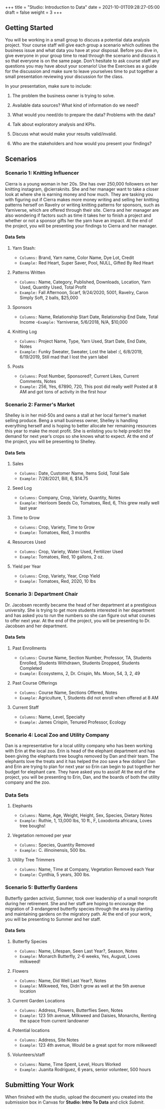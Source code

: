+++
title = "Studio: Introduction to Data"
date = 2021-10-01T09:28:27-05:00
draft = false
weight = 3
+++

## Getting Started

You will be working in a small group to discuss a potential data analysis project. Your course staff 
will give each group a scenario which outlines the business issue and what data you have at your 
disposal. Before you dive in, give everyone in your group time to read through the scenario and 
discuss it so that everyone is on the same page. Don't hesitate to ask course staff any questions you 
may have about your scenario! Use the Exercises as a guide for the discussion and make sure to leave 
yourselves time to put together a small presentation reviewing your discussion for the class.


In your presentation, make sure to include:

1. The problem the business owner is trying to solve.

1. Available data sources? What kind of information do we need?

1. What would you need/do to prepare the data? Problems with the data?

1. Talk about exploratory analysis and KPIs.

1. Discuss what would make your results valid/invalid.

1. Who are the stakeholders and how would you present your findings?

## Scenarios

### Scenario 1: Knitting Influencer

Cierra is a young woman in her 20s. She has over 250,000 followers on her knitting instagram, @cierraknits. She and her manager want to take a closer look at where she is earning money and how much. They are tasking you with figuring out if Cierra makes more money writing and selling her knitting patterns herself on Ravelry or writing knitting patterns for sponsors, such as Yarniverse, which are offered through their site. Cierra and her manager are also wondering if factors such as time it takes her to finish a project and whether or not a sponsor gifts her the yarn have an impact. At the end of the project, you will be presenting your findings to Cierra and her manager. 

#### Data Sets

1. Yarn Stash:
    - `Columns:` Brand, Yarn name, Color Name, Dye Lot, Credit
    - `Example:` Red Heart, Super Saver,  Pool, NULL, Gifted By Red Heart

1. Patterns Written
    - `Columns:` Name, Category, Published, Downloads, Location, Yarn Used, Quantity Used, Total Profit
    - `Example:` Fall Afternoon, Scarf, 9/24/2020, 5001, Ravelry, Caron Simply Soft, 2 balls, $25,000

1. Sponsors
    - `Columns:` Name, Relationship Start Date, Relationship End Date, Total Income
    -`Example:` Yarniverse, 5/6/2018, N/A, $10,000

1. Knitting Log
    - `Columns:` Project Name, Type, Yarn Used, Start Date, End Date, Notes
    - `Example:` Funky Sweater, Sweater, Lost the label :(, 6/8/2019, 6/19/2019, Still mad that I lost the yarn label

1. Posts
    - `Columns:` Post Number, Sponsored?, Current Likes, Current Comments, Notes
    - `Example:` 256, Yes, 67890, 720, This post did really well! Posted at 8 AM and got tons of activity in the first hour

### Scenario 2: Farmer's Market

Shelley is in her mid-50s and owns a stall at her local farmer's market selling produce. Beng a small business owner, Shelley is handling everything herself and is hoping to better allocate her remaining resources this year to make the most profit. She is enlisting you to help predict the demand for next year’s crops so she knows what to expect. At the end of the project, you will be presenting to Shelley.

#### Data Sets

1. Sales
    - `Columns:` Date, Customer Name, Items Sold, Total Sale
    - `Example:` 7/28/2021, Bill, 6, $14.75

1. Seed Log
    - `Columns:` Company, Crop, Variety, Quantity, Notes
    - `Example:` Heirloom Seeds Co, Tomatoes, Red, 6, This grew really well last year

1. Time to Grow
    - `Columns:`  Crop, Variety, Time to Grow
    - `Example:` Tomatoes, Red, 3 months

1. Resources Used
    - `Columns:` Crop, Variety, Water Used, Fertilizer Used
    - `Example:` Tomatoes, Red, 10 gallons, 2 oz.

1. Yield per Year
    - `Columns:` Crop, Variety, Year, Crop Yield
    - `Example:` Tomatoes, Red, 2020, 10 lbs

### Scenario 3: Department Chair

Dr. Jacobsen recently became the head of her department at a prestigious university. She is trying to get more students interested in her department and has asked you to run the numbers so she can figure out what courses to offer next year. At the end of the project, you will be presenting to Dr. Jacobsen and her department. 

#### Data Sets

1. Past Enrollments
    - `Columns:` Course Name, Section Number, Professor, TA, Students Enrolled, Students Withdrawn, Students Dropped, Students Completed
    - `Example:` Ecosystems, 2, Dr. Crispin, Ms. Moon, 54, 3, 2, 49

1. Past Course Offerings
    - `Columns:` Course Name, Sections Offered, Notes 
    - `Example:` Agriculture, 1, Students did not enroll when offered at 8 AM

1. Current Staff
    - `Columns:` Name, Level, Specialty
    - `Example:` James Crispin, Tenured Professor, Ecology

### Scenario 4: Local Zoo and Utility Company

Dan is a representative for a local utility company who has been working with Erin at the local zoo. Erin is head of the elephant department and has been giving the elephants tree boughs removed by Dan and their team. The elephants love the treats and it has helped the zoo save a few dollars! Dan and Erin are trying to plan for next year so Erin can begin to put together her budget for elephant care. They have asked you to assist! At the end of the project, you will be presenting to Erin, Dan, and the boards of both the utility company and the zoo. 

### Data Sets

1. Elephants 
    - `Columns:` Name, Age, Weight, Height, Sex, Species, Dietary Notes
    - `Example:` Ruthie, 1, 13,000 lbs, 10 ft., F, Loxodonta africana, Loves tree boughs!

1. Vegetation removed per year
    - `Columns:` Species, Quantity Removed
    - `Example:` C. illinoinensis, 500 lbs.

1. Utility Tree Trimmers
    - `Columns:` Name, Time at Company, Vegetation Removed each Year
    - `Example:` Cynthia, 5 years, 300 lbs.

### Scenario 5: Butterfly Gardens

Butterfly garden activist, Summer, took over leadership of a small nonprofit during her retirement. She and her staff are hoping to encourage the migration of 3 endangered butterfly species through the area by planting and maintaining gardens on the migratory path. At the end of your work, you will be presenting to Summer and her staff.

#### Data Sets

1. Butterfly Species
    - `Columns:` Name, Lifespan, Seen Last Year?, Season, Notes
    - `Example:` Monarch Butterfly, 2-6 weeks, Yes, August, Loves milkweed!

1. Flowers
    - `Columns:` Name, Did Well Last Year?, Notes
    - `Example:` Milkweed, Yes, Didn't grow as well at the 5th avenue location

1. Current Garden Locations
    - `Columns:` Address, Flowers, Butterflies Seen, Notes
    - `Example:` 123 5th avenue, Milkweed and Daisies, Monarchs, Renting the space from current landowner

1. Potential locations
    - `Columns:` Address, Site Notes
    - `Example:` 123 4th avenue, Would be a great spot for more milkweed!

1. Volunteers/staff
    - `Columns:` Name, Time Spent, Level, Hours Worked
    - `Example:` Juanita Rodriguez, 6 years, senior volunteer, 500 hours

## Submitting Your Work

When finished with the studio, upload the document you created into the submission box in Canvas for **Studio: Intro To Data** and click *Submit*.